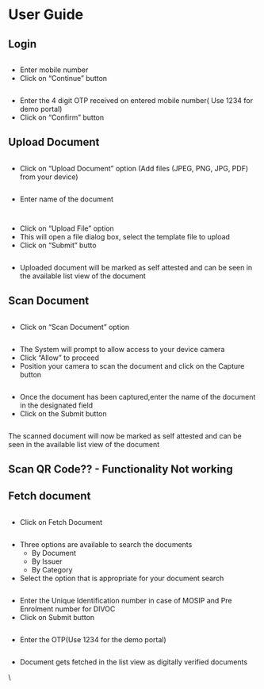 # User Guide

## Login

<figure><img src="../../.gitbook/assets/image.png" alt=""><figcaption></figcaption></figure>

* Enter mobile number
* Click on “Continue” button

<figure><img src="../../.gitbook/assets/Confirm otp.png" alt=""><figcaption></figcaption></figure>

* Enter the 4 digit OTP received on entered mobile number( Use 1234 for demo portal)
* Click on “Confirm” button

## Upload Document

<figure><img src="../../.gitbook/assets/Upload doc.png" alt=""><figcaption></figcaption></figure>

* Click on “Upload Document” option (Add files (JPEG, PNG, JPG, PDF) from your device)

<figure><img src="../../.gitbook/assets/Add file.png" alt=""><figcaption></figcaption></figure>

* Enter name of the document

<figure><img src="../../.gitbook/assets/browsefile.png" alt=""><figcaption></figcaption></figure>

<figure><img src="../../.gitbook/assets/upload.png" alt=""><figcaption></figcaption></figure>

* Click on “Upload File” option
* This will open a file dialog box, select the template file to upload
* Click on “Submit” butto

<figure><img src="../../.gitbook/assets/Mydoc.png" alt=""><figcaption></figcaption></figure>

* Uploaded document will be marked as self attested and can be seen in the available list view of the document

## Scan Document

<figure><img src="../../.gitbook/assets/scandoc.png" alt=""><figcaption></figcaption></figure>

* Click on “Scan Document” option

<figure><img src="../../.gitbook/assets/Prompt.png" alt=""><figcaption></figcaption></figure>

* The System will prompt to allow access to  your device camera
* Click “Allow” to proceed
* Position your camera to scan the document and click on the Capture button

<figure><img src="../../.gitbook/assets/scanned.png" alt=""><figcaption></figcaption></figure>

* Once the document has been captured,enter the name of the document in the designated field
* Click on the Submit button

<figure><img src="../../.gitbook/assets/scanneddoc.png" alt=""><figcaption></figcaption></figure>

The scanned document will now be marked as self attested and can be seen in the available list view of the document



## Scan QR Code?? - Functionality Not working





## Fetch document

<figure><img src="../../.gitbook/assets/Fetchdoc.png" alt=""><figcaption></figcaption></figure>

* Click on Fetch Document

<figure><img src="../../.gitbook/assets/Fetching.png" alt=""><figcaption></figcaption></figure>

* Three options are available to search the documents
  * By Document
  * By Issuer
  * By Category
* Select the option that is appropriate for your document search

<figure><img src="../../.gitbook/assets/Identity.png" alt=""><figcaption></figcaption></figure>

* Enter the Unique Identification number in case of MOSIP and Pre Enrolment number for DIVOC
* Click on Submit button

<figure><img src="../../.gitbook/assets/OTP.png" alt=""><figcaption></figcaption></figure>

* Enter the OTP(Use 1234 for the demo portal)

<figure><img src="../../.gitbook/assets/MyDoc.png" alt=""><figcaption></figcaption></figure>

* Document gets fetched in the list view as digitally verified documents

\
